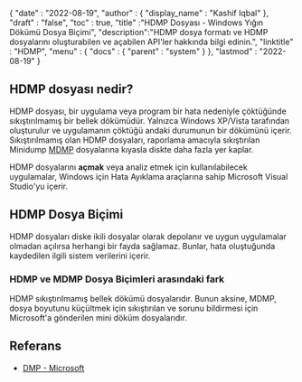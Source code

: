 {
  "date" : "2022-08-19",
  "author" : {
    "display_name" : "Kashif Iqbal"
},
  "draft" : "false",
  "toc" : true,
  "title" :"HDMP Dosyası - Windows Yığın Dökümü Dosya Biçimi",
  "description":"HDMP dosya formatı ve HDMP dosyalarını oluşturabilen ve açabilen API'ler hakkında bilgi edinin.",
  "linktitle" : "HDMP",
  "menu" : {
    "docs" : {
      "parent" : "system"
}
},
  "lastmod" : "2022-08-19"
}

## HDMP dosyası nedir?

HDMP dosyası, bir uygulama veya program bir hata nedeniyle çöktüğünde sıkıştırılmamış bir bellek dökümüdür. Yalnızca Windows XP/Vista tarafından oluşturulur ve uygulamanın çöktüğü andaki durumunun bir dökümünü içerir. Sıkıştırılmamış olan HDMP dosyaları, raporlama amacıyla sıkıştırılan Minidump [MDMP](/tr/system/mdmp/) dosyalarına kıyasla diskte daha fazla yer kaplar.

HDMP dosyalarını **açmak** veya analiz etmek için kullanılabilecek uygulamalar, Windows için Hata Ayıklama araçlarına sahip Microsoft Visual Studio'yu içerir.

## HDMP Dosya Biçimi

HDMP dosyaları diske ikili dosyalar olarak depolanır ve uygun uygulamalar olmadan açılırsa herhangi bir fayda sağlamaz. Bunlar, hata oluştuğunda kaydedilen ilgili sistem verilerini içerir.

### HDMP ve MDMP Dosya Biçimleri arasındaki fark

HDMP sıkıştırılmamış bellek dökümü dosyalarıdır. Bunun aksine, MDMP, dosya boyutunu küçültmek için sıkıştırılan ve sorunu bildirmesi için Microsoft'a gönderilen mini döküm dosyalarıdır.

## Referans ##

* [DMP - Microsoft](https://learn.microsoft.com/en-us/troubleshoot/windows-client/performance/read-small-memory-dump-file)

